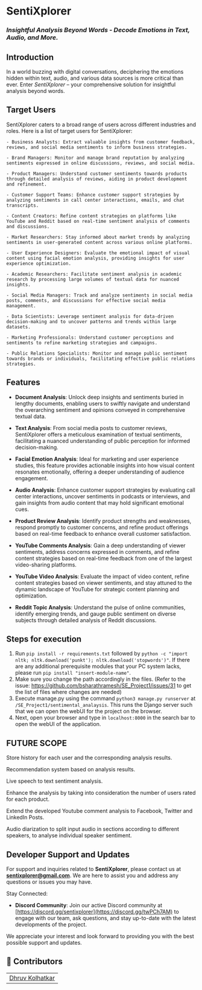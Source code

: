 # SentiXplorer
### *Insightful Analysis Beyond Words - Decode Emotions in Text, Audio, and More.*



## Introduction

In a world buzzing with digital conversations, deciphering the emotions hidden within text, audio, and various data sources is more critical than ever. Enter _SentiXplorer_ – your comprehensive solution for insightful analysis beyond words.

## Target Users

SentiXplorer caters to a broad range of users across different industries and roles. Here is a list of target users for SentiXplorer:

	- Business Analysts: Extract valuable insights from customer feedback, reviews, and social media sentiments to inform business strategies.

	- Brand Managers: Monitor and manage brand reputation by analyzing sentiments expressed in online discussions, reviews, and social media.

	- Product Managers: Understand customer sentiments towards products through detailed analysis of reviews, aiding in product development and refinement.

	- Customer Support Teams: Enhance customer support strategies by analyzing sentiments in call center interactions, emails, and chat transcripts.

	- Content Creators: Refine content strategies on platforms like YouTube and Reddit based on real-time sentiment analysis of comments and discussions.

	- Market Researchers: Stay informed about market trends by analyzing sentiments in user-generated content across various online platforms.

	- User Experience Designers: Evaluate the emotional impact of visual content using facial emotion analysis, providing insights for user experience optimization.

	- Academic Researchers: Facilitate sentiment analysis in academic research by processing large volumes of textual data for nuanced insights.

	- Social Media Managers: Track and analyze sentiments in social media posts, comments, and discussions for effective social media management.

	- Data Scientists: Leverage sentiment analysis for data-driven decision-making and to uncover patterns and trends within large datasets.

	- Marketing Professionals: Understand customer perceptions and sentiments to refine marketing strategies and campaigns.

	- Public Relations Specialists: Monitor and manage public sentiment towards brands or individuals, facilitating effective public relations strategies.

## Features


- **Document Analysis**:
Unlock deep insights and sentiments buried in lengthy documents, enabling users to swiftly navigate and understand the overarching sentiment and opinions conveyed in comprehensive textual data.

- **Text Analysis**:
From social media posts to customer reviews, SentiXplorer offers a meticulous examination of textual sentiments, facilitating a nuanced understanding of public perception for informed decision-making.

- **Facial Emotion Analysis**:
Ideal for marketing and user experience studies, this feature provides actionable insights into how visual content resonates emotionally, offering a deeper understanding of audience engagement.

- **Audio Analysis**:
Enhance customer support strategies by evaluating call center interactions, uncover sentiments in podcasts or interviews, and gain insights from audio content that may hold significant emotional cues.

- **Product Review Analysis**:
Identify product strengths and weaknesses, respond promptly to customer concerns, and refine product offerings based on real-time feedback to enhance overall customer satisfaction.

- **YouTube Comments Analysis**:
Gain a deep understanding of viewer sentiments, address concerns expressed in comments, and refine content strategies based on real-time feedback from one of the largest video-sharing platforms.

- **YouTube Video Analysis**:
Evaluate the impact of video content, refine content strategies based on viewer sentiments, and stay attuned to the dynamic landscape of YouTube for strategic content planning and optimization.

- **Reddit Topic Analysis**:
Understand the pulse of online communities, identify emerging trends, and gauge public sentiment on diverse subjects through detailed analysis of Reddit discussions.




## Steps for execution
1. Run `pip install -r requirements.txt` followed by `python -c "import nltk; nltk.download('punkt'); nltk.download('stopwords')"`. If there are any additional prerequisite modules that your PC system lacks, please run `pip install "insert-module-name"`.
2. Make sure you change the path accordingly in the files.  (Refer to the issue: https://github.com/bsharathramesh/SE_Project1/issues/31 to get the list of files where changes are needed)
3. Execute manage.py using the command `python3 manage.py runserver` at `/SE_Project1/sentimental_analaysis`. This runs the Django server such that we can open the webUI for the project on the browser.
4. Next, open your browser and type in `localhost:8000` in the search bar to open the webUI of the application.





## FUTURE SCOPE

Store history for each user and the corresponding analysis results.

Recommendation system based on analysis results.

Live speech to text sentiment analysis.

Enhance the analysis by taking into consideration the number of users rated for each product.

Extend the developed Youtube comment analysis to Facebook, Twitter and LinkedIn Posts.

Audio diarization to split input audio in sections according to different speakers, to analyse individual speaker sentiment.



## Developer Support and Updates

For support and inquiries related to **SentiXplorer**, please contact us at **sentixplorer@gmail.com**. We are here to assist you and address any questions or issues you may have.

Stay Connected:

- **Discord Community**: Join our active Discord community at [https://discord.gg/sentixplorer](https://discord.gg/twPCh7AM) to engage with our team, ask questions, and stay up-to-date with the latest developments of the project.

We appreciate your interest and look forward to providing you with the best possible support and updates.

## :handshake: Contributors

<table>
  <tr>
    <td align="center"><a href="https://github.com/Dhruv-Kolhatkar">Dhruv Kolhatkar</a></td>
  </tr>
</table>
				

